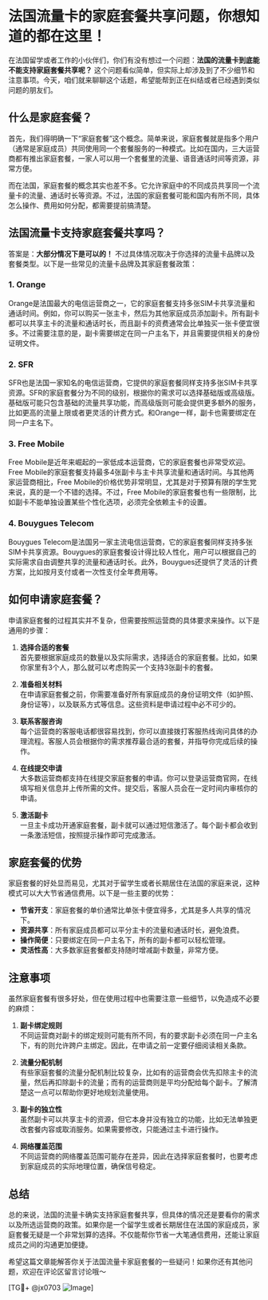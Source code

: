 # 法国流量卡的家庭套餐共享问题，你想知道的都在这里！

在法国留学或者工作的小伙伴们，你们有没有想过一个问题：**法国的流量卡到底能不能支持家庭套餐共享呢？** 这个问题看似简单，但实际上却涉及到了不少细节和注意事项。今天，咱们就来聊聊这个话题，希望能帮到正在纠结或者已经遇到类似问题的朋友们。

## 什么是家庭套餐？

首先，我们得明确一下“家庭套餐”这个概念。简单来说，家庭套餐就是指多个用户（通常是家庭成员）共同使用同一个套餐服务的一种模式。比如在国内，三大运营商都有推出家庭套餐，一家人可以用一个套餐里的流量、语音通话时间等资源，非常方便。

而在法国，家庭套餐的概念其实也差不多。它允许家庭中的不同成员共享同一个流量卡的流量、通话时长等资源。不过，法国的家庭套餐可能和国内有所不同，具体怎么操作、费用如何分配，都需要提前搞清楚。

## 法国流量卡支持家庭套餐共享吗？

答案是：**大部分情况下是可以的！** 不过具体情况取决于你选择的流量卡品牌以及套餐类型。以下是一些常见的流量卡品牌及其家庭套餐政策：

### 1. Orange
Orange是法国最大的电信运营商之一，它的家庭套餐支持多张SIM卡共享流量和通话时间。例如，你可以购买一张主卡，然后为其他家庭成员添加副卡。所有副卡都可以共享主卡的流量和通话时长，而且副卡的资费通常会比单独买一张卡便宜很多。不过需要注意的是，副卡需要绑定在同一户主名下，并且需要提供相关的身份证明文件。

### 2. SFR
SFR也是法国一家知名的电信运营商，它提供的家庭套餐同样支持多张SIM卡共享资源。SFR的家庭套餐分为不同的级别，根据你的需求可以选择基础版或高级版。基础版可能只包含基础的流量共享功能，而高级版则可能会提供更多额外的服务，比如更高的流量上限或者更灵活的计费方式。和Orange一样，副卡也需要绑定在同一户主名下。

### 3. Free Mobile
Free Mobile是近年来崛起的一家低成本运营商，它的家庭套餐也非常受欢迎。Free Mobile的家庭套餐支持最多4张副卡与主卡共享流量和通话时间。与其他两家运营商相比，Free Mobile的价格优势非常明显，尤其是对于预算有限的学生党来说，真的是一个不错的选择。不过，Free Mobile的家庭套餐也有一些限制，比如副卡不能单独设置某些个性化选项，必须完全依赖主卡的设置。

### 4. Bouygues Telecom
Bouygues Telecom是法国另一家主流电信运营商，它的家庭套餐同样支持多张SIM卡共享资源。Bouygues的家庭套餐设计得比较人性化，用户可以根据自己的实际需求自由调整共享的流量和通话时长。此外，Bouygues还提供了灵活的计费方案，比如按月支付或者一次性支付全年费用等。

## 如何申请家庭套餐？

申请家庭套餐的过程其实并不复杂，但需要按照运营商的具体要求来操作。以下是通用的步骤：

1. **选择合适的套餐**  
   首先要根据家庭成员的数量以及实际需求，选择适合的家庭套餐。比如，如果你家里有3个人，那么就可以考虑购买一个支持3张副卡的套餐。

2. **准备相关材料**  
   在申请家庭套餐之前，你需要准备好所有家庭成员的身份证明文件（如护照、身份证等），以及联系方式等信息。这些资料是申请过程中必不可少的。

3. **联系客服咨询**  
   每个运营商的客服电话都很容易找到，你可以直接拨打客服热线询问具体的办理流程。客服人员会根据你的需求推荐最合适的套餐，并指导你完成后续的操作。

4. **在线提交申请**  
   大多数运营商都支持在线提交家庭套餐的申请。你可以登录运营商官网，在线填写相关信息并上传所需的文件。提交后，客服人员会在一定时间内审核你的申请。

5. **激活副卡**  
   一旦主卡成功开通家庭套餐，副卡就可以通过短信激活了。每个副卡都会收到一条激活短信，按照提示操作即可完成激活。

## 家庭套餐的优势

家庭套餐的好处显而易见，尤其对于留学生或者长期居住在法国的家庭来说，这种模式可以大大节省通信费用。以下是一些主要的优势：

- **节省开支**：家庭套餐的单价通常比单张卡便宜得多，尤其是多人共享的情况下。
- **资源共享**：所有家庭成员都可以平分主卡的流量和通话时长，避免浪费。
- **操作简便**：只要绑定在同一户主名下，所有的副卡都可以轻松管理。
- **灵活性高**：大多数家庭套餐都支持随时增减副卡数量，非常方便。

## 注意事项

虽然家庭套餐有很多好处，但在使用过程中也需要注意一些细节，以免造成不必要的麻烦：

1. **副卡绑定规则**  
   不同运营商对副卡的绑定规则可能有所不同，有的要求副卡必须在同一户主名下，有的则允许跨户主绑定。因此，在申请之前一定要仔细阅读相关条款。

2. **流量分配机制**  
   有些家庭套餐的流量分配机制比较复杂，比如有的运营商会优先扣除主卡的流量，然后再扣除副卡的流量；而有的运营商则是平均分配给每个副卡。了解清楚这一点可以帮助你更好地规划流量使用。

3. **副卡的独立性**  
   虽然副卡可以共享主卡的资源，但它本身并没有独立的功能，比如无法单独更改套餐内容或取消服务。如果需要修改，只能通过主卡进行操作。

4. **网络覆盖范围**  
   不同运营商的网络覆盖范围可能存在差异，因此在选择家庭套餐时，也要考虑到家庭成员的实际地理位置，确保信号稳定。

## 总结

总的来说，法国的流量卡确实支持家庭套餐共享，但具体的情况还是要看你的需求以及所选运营商的政策。如果你是一个留学生或者长期居住在法国的家庭成员，家庭套餐无疑是一个非常划算的选择。不仅能帮你节省一大笔通信费用，还能让家庭成员之间的沟通更加便捷。

希望这篇文章能解答你关于法国流量卡家庭套餐的一些疑问！如果你还有其他问题，欢迎在评论区留言讨论哦～ 

[TG💪+ @jx0703 ![Image](https://github.com/user-attachments/assets/dbca1d08-cadb-493c-b0ec-ad6f7a83f270)]